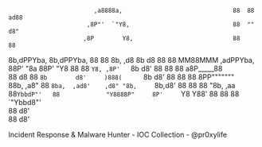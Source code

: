                                                                                                
                            ,a8888a,                               88  88     ad88             
                          ,8P"'  `"Y8,                             88  ""    d8"               
                         ,8P        Y8,                            88        88                
8b,dPPYba,   8b,dPPYba,  88          88  8b,     ,d8  8b       d8  88  88  MM88MMM  ,adPPYba,  
88P'    "8a  88P'   "Y8  88          88   `Y8, ,8P'   `8b     d8'  88  88    88    a8P_____88  
88       d8  88          `8b        d8'     )888(      `8b   d8'   88  88    88    8PP"""""""  
88b,   ,a8"  88           `8ba,  ,ad8'    ,d8" "8b,     `8b,d8'    88  88    88    "8b,   ,aa  
88`YbbdP"'   88             "Y8888P"     8P'     `Y8      Y88'     88  88    88     `"Ybbd8"'  
88                                                        d8'                                  
88                                                       d8'                                  

Incident Response & Malware Hunter - IOC Collection - @pr0xylife
